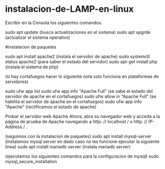 # instalacion-de-LAMP-en-linux

Escribir en la Consola los siguientes comandos.

sudo apt update (busca actualizaciones en el sistema)
sudo apt upgrde (actualizar el sistema operativo)

#instalacion de paquetes 

sudo apt install apache2 (instala el servidor de apache)
sudo systemctl status apache2 (para saber el estado del servidor)
sudo apt-get install php (instala el sistema de php)

(si hay cortafuegos hacer lo siguiente nota solo funciona en plataformas de servidores)

sudo ufw app list 
sudo ufw app info "Apache Full" (se sabe el estado del servidor de apache en el cortafuegos)
sudo ufw allow in "Apache Full" (se habilita el servidor de apache en el cortafuegos)
sudo ufw app info "Apache" (rectificamos el estado de apache)

Probar el servidor web Apache
Ahora, abra su navegador web y acceda a la página de prueba de Apache navegando a http: // localhost / o http: // IP-Address / .

(seguimos con la instalacion de paquetes)
sudo apt install mysql-server (instalamos mysql server en dado caso no les funcione ejecutar la siguiente linea)
sudo apt install mariadb-server (instala mariadb server)

(ejecutamos los siguientes comandos para la configuracion de mysql)
sudo mysql_secure_installation
